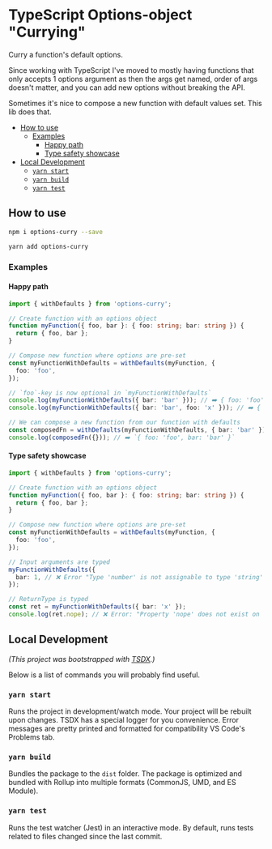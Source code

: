 # TypeScript Options-object "Currying" <!-- omit in toc -->

Curry a function's default options.

Since working with TypeScript I've moved to mostly having functions that only accepts 1 options argument as then the args get named, order of args doesn't matter, and you can add new options without breaking the API.

Sometimes it's nice to compose a new function with default values set. This lib does that.

- [How to use](#how-to-use)
  - [Examples](#examples)
    - [Happy path](#happy-path)
    - [Type safety showcase](#type-safety-showcase)
- [Local Development](#local-development)
  - [`yarn start`](#yarn-start)
  - [`yarn build`](#yarn-build)
  - [`yarn test`](#yarn-test)

## How to use

```sh
npm i options-curry --save
```

```sh
yarn add options-curry
```

### Examples

#### Happy path

```typescript
import { withDefaults } from 'options-curry';

// Create function with an options object
function myFunction({ foo, bar }: { foo: string; bar: string }) {
  return { foo, bar };
}

// Compose new function where options are pre-set
const myFunctionWithDefaults = withDefaults(myFunction, {
  foo: 'foo',
});

// `foo`-key is now optional in `myFunctionWithDefaults`
console.log(myFunctionWithDefaults({ bar: 'bar' })); // ➡️ { foo: 'foo', bar: 'bar' }
console.log(myFunctionWithDefaults({ bar: 'bar', foo: 'x' })); // ➡️ ️{ foo: 'x', bar: 'bar' }

// We can compose a new function from our function with defaults
const composedFn = withDefaults(myFunctionWithDefaults, { bar: 'bar' });
console.log(composedFn({})); // ➡️ `{ foo: 'foo', bar: 'bar' }`
```

#### Type safety showcase

```typescript
import { withDefaults } from 'options-curry';

// Create function with an options object
function myFunction({ foo, bar }: { foo: string; bar: string }) {
  return { foo, bar };
}

// Compose new function where options are pre-set
const myFunctionWithDefaults = withDefaults(myFunction, {
  foo: 'foo',
});

// Input arguments are typed
myFunctionWithDefaults({
  bar: 1, // ❌ Error "Type 'number' is not assignable to type 'string'"
});

// ReturnType is typed
const ret = myFunctionWithDefaults({ bar: 'x' });
console.log(ret.nope); // ❌ Error: "Property 'nope' does not exist on type '{ foo: string; bar: string; }"
```

## Local Development

_(This project was bootstrapped with [TSDX](https://github.com/jaredpalmer/tsdx).)_

Below is a list of commands you will probably find useful.

### `yarn start`

Runs the project in development/watch mode. Your project will be rebuilt upon changes. TSDX has a special logger for you convenience. Error messages are pretty printed and formatted for compatibility VS Code's Problems tab.

### `yarn build`

Bundles the package to the `dist` folder.
The package is optimized and bundled with Rollup into multiple formats (CommonJS, UMD, and ES Module).

### `yarn test`

Runs the test watcher (Jest) in an interactive mode.
By default, runs tests related to files changed since the last commit.
